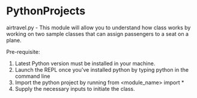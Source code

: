 # PythonProjects

airtravel.py - This module will allow you to understand how class works by working on two sample classes that can assign passengers to a seat on a plane.

Pre-requisite:
1. Latest Python version must be installed in your machine.
2. Launch the REPL once you've installed python by typing python in the command line
3. Import the python project by running from <module_name> import *
4. Supply the necessary inputs to initiate the class.
